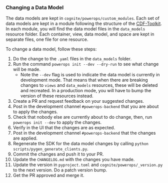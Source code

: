 ### Changing a Data Model

The data models are kept in `cognite/powerops/custom_modules`. Each set of data models are kept in a
module following the structure of the [CDF-Toolkit](https://developer.cognite.com/sdks/toolkit/). In each
module, you will find the data model files in the `data_models` resource folder. Each container, view, data model,
and space are kept in separate files, one file for one resource.

To change a data model, follow these steps:

1. Do the change to the `.yaml` files in the `data_models` folder.
2. Run the command `powerops init --dev --dry-run` to see what change will be made.
   -  Note the `--dev` flag is used to indicate the data model is currently in development mode.
      That means that when there are breaking changes to `views` and `data_models` resources, these will
      be deleted and recreated. In a production mode, you will have to bump the version of these resources
      instead.
3. Create a PR and request feedback on your suggested changes.
4. Post in the development channel `#powerops-backend` that you are about to apply the changes.
3. Check that nobody else are currently about to do change, then, run `powerops init --dev` to apply the changes.
4. Verify in the UI that the changes are as expected.
5. Post in the development channel `#powerops-backend` that the changes are applied.
6. Regenerate the SDK for the data model changes by calling `python scripts/pygen_generate_clients.py`.
7. Commit the changes and push it to your PR.
8. Update the `CHANGELOG.md` with the changes you have made.
9. Update the version in `pyproject.toml` and `cognite/powerops/_version.py` to the next version. Do a patch version bump.
10. Get the PR approved and merge it.
